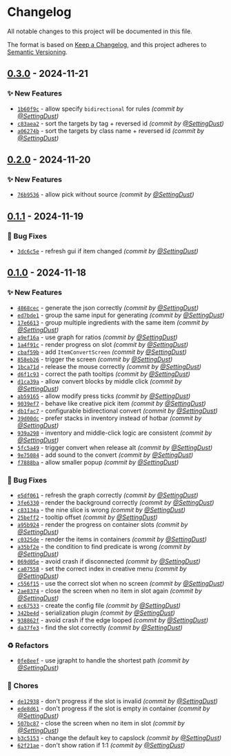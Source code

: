 # Changelog
All notable changes to this project will be documented in this file.

The format is based on [Keep a Changelog](https://keepachangelog.com/en/1.0.0/),
and this project adheres to [Semantic Versioning](https://semver.org/spec/v2.0.0.html).

## [0.3.0] - 2024-11-21
### :sparkles: New Features
- [`1b60f9c`](https://github.com/game-design-driven/ItemConverter/commit/1b60f9c2c6efbded8b35638c1ca066c2930eaca1) - allow specify `bidirectional` for rules *(commit by [@SettingDust](https://github.com/SettingDust))*
- [`c83aea2`](https://github.com/game-design-driven/ItemConverter/commit/c83aea26d76340f93f495d7a23f5b0970120767a) - sort the targets by tag + reversed id *(commit by [@SettingDust](https://github.com/SettingDust))*
- [`a06274b`](https://github.com/game-design-driven/ItemConverter/commit/a06274b4775945f471de4c818dd61626ebf85b9f) - sort the targets by class name + reversed id *(commit by [@SettingDust](https://github.com/SettingDust))*


## [0.2.0] - 2024-11-20
### :sparkles: New Features
- [`76b9536`](https://github.com/game-design-driven/ItemConverter/commit/76b9536f88796e26817f728573ccdeccce9ec07e) - allow pick without source *(commit by [@SettingDust](https://github.com/SettingDust))*


## [0.1.1] - 2024-11-19
### :bug: Bug Fixes
- [`3dc6c5e`](https://github.com/game-design-driven/ItemConverter/commit/3dc6c5e9e333db8fae38fa02b824a5a1f263b8d0) - refresh gui if item changed *(commit by [@SettingDust](https://github.com/SettingDust))*


## [0.1.0] - 2024-11-18
### :sparkles: New Features
- [`4868cec`](https://github.com/game-design-driven/ItemConverter/commit/4868cecf65f442fba293ca2086a805028833ee23) - generate the json correctly *(commit by [@SettingDust](https://github.com/SettingDust))*
- [`ed7bde1`](https://github.com/game-design-driven/ItemConverter/commit/ed7bde1192311a4fcabafe9bae980818645632f2) - group the same input for generating *(commit by [@SettingDust](https://github.com/SettingDust))*
- [`17e6613`](https://github.com/game-design-driven/ItemConverter/commit/17e661382f2440270f4f8ec92a8e2c74d6fa25d2) - group multiple ingredients with the same item *(commit by [@SettingDust](https://github.com/SettingDust))*
- [`a9ef16a`](https://github.com/game-design-driven/ItemConverter/commit/a9ef16a03530a15704cb3ce1a5c94840e0738d81) - use graph for ratios *(commit by [@SettingDust](https://github.com/SettingDust))*
- [`1a4f91c`](https://github.com/game-design-driven/ItemConverter/commit/1a4f91cd1de1b1f0588b978fd12e565baf240c9e) - render progress on slot *(commit by [@SettingDust](https://github.com/SettingDust))*
- [`cbaf59b`](https://github.com/game-design-driven/ItemConverter/commit/cbaf59b3f31d3a913d6a02dbb8f0d9b513a3db10) - add `ItemConvertScreen` *(commit by [@SettingDust](https://github.com/SettingDust))*
- [`858eb26`](https://github.com/game-design-driven/ItemConverter/commit/858eb26a618ddf66b7ee31e4c004902da5e8d2b9) - trigger the screen *(commit by [@SettingDust](https://github.com/SettingDust))*
- [`1bca71d`](https://github.com/game-design-driven/ItemConverter/commit/1bca71d4c944b0dc353b527c1ed12be3495c9d64) - release the mouse correctly *(commit by [@SettingDust](https://github.com/SettingDust))*
- [`d6f1c93`](https://github.com/game-design-driven/ItemConverter/commit/d6f1c93470665057ec83235fd1820a342215f381) - correct the path tooltips *(commit by [@SettingDust](https://github.com/SettingDust))*
- [`d1ca39a`](https://github.com/game-design-driven/ItemConverter/commit/d1ca39a9a515c90e4e17e93f465d8c142b2ece23) - allow convert blocks by middle click *(commit by [@SettingDust](https://github.com/SettingDust))*
- [`ab59165`](https://github.com/game-design-driven/ItemConverter/commit/ab591656a9ad2ac2206becc5651a7b47525bbf36) - allow modify press ticks *(commit by [@SettingDust](https://github.com/SettingDust))*
- [`9039ef7`](https://github.com/game-design-driven/ItemConverter/commit/9039ef7fb908ff8c29811877907df639c176f0f6) - behave like creative pick item *(commit by [@SettingDust](https://github.com/SettingDust))*
- [`db1fac7`](https://github.com/game-design-driven/ItemConverter/commit/db1fac7858ac5d8e1371add3ece2c5e75faddd1e) - configurable bidirectional convert *(commit by [@SettingDust](https://github.com/SettingDust))*
- [`39d00dc`](https://github.com/game-design-driven/ItemConverter/commit/39d00dc30813bee8dab22734281d041a5d7650ef) - prefer stacks in inventory instead of hotbar *(commit by [@SettingDust](https://github.com/SettingDust))*
- [`939a298`](https://github.com/game-design-driven/ItemConverter/commit/939a298b1cd4d5404b2763379a4ccf70eef81fa1) - inventory and middle-click logic are consistent *(commit by [@SettingDust](https://github.com/SettingDust))*
- [`5fc5a49`](https://github.com/game-design-driven/ItemConverter/commit/5fc5a49d7a9e3a94213493694d4c9288d6ee7559) - trigger convert when release alt *(commit by [@SettingDust](https://github.com/SettingDust))*
- [`9e75084`](https://github.com/game-design-driven/ItemConverter/commit/9e750846d91bb8104fd9921fd19fd93189e2722e) - add sound to the convert *(commit by [@SettingDust](https://github.com/SettingDust))*
- [`f7888ba`](https://github.com/game-design-driven/ItemConverter/commit/f7888ba06517c1d8605e2fdbee891d6119949941) - allow smaller popup *(commit by [@SettingDust](https://github.com/SettingDust))*

### :bug: Bug Fixes
- [`e5df061`](https://github.com/game-design-driven/ItemConverter/commit/e5df061ba25c72ae11817ebe87c330bb5651dc8b) - refresh the graph correctly *(commit by [@SettingDust](https://github.com/SettingDust))*
- [`3fe6330`](https://github.com/game-design-driven/ItemConverter/commit/3fe633057e2dca4c00dfc1fbff9841039b089e0a) - render the background correctly *(commit by [@SettingDust](https://github.com/SettingDust))*
- [`c83134a`](https://github.com/game-design-driven/ItemConverter/commit/c83134a9d30295d24cd578d8fecd9357a8dfe499) - the nine slice is wrong *(commit by [@SettingDust](https://github.com/SettingDust))*
- [`25beff2`](https://github.com/game-design-driven/ItemConverter/commit/25beff250006362ce583bf8565920c2e84ad5d60) - tooltip offset *(commit by [@SettingDust](https://github.com/SettingDust))*
- [`a95b924`](https://github.com/game-design-driven/ItemConverter/commit/a95b9245c6e8f7a1a2a9587d8aae6e22f66445fb) - render the progress on container slots *(commit by [@SettingDust](https://github.com/SettingDust))*
- [`c0325de`](https://github.com/game-design-driven/ItemConverter/commit/c0325de99f3b407a38f76cb1a5ee3a2c781992ce) - render the items in containers *(commit by [@SettingDust](https://github.com/SettingDust))*
- [`a35bf2e`](https://github.com/game-design-driven/ItemConverter/commit/a35bf2e72e6097cf9633d99409ddd33deb6ba11e) - the condition to find predicate is wrong *(commit by [@SettingDust](https://github.com/SettingDust))*
- [`069d05e`](https://github.com/game-design-driven/ItemConverter/commit/069d05e46a244c8e58eed2f72877cdb34cb479aa) - avoid crash if disconnected *(commit by [@SettingDust](https://github.com/SettingDust))*
- [`ca07558`](https://github.com/game-design-driven/ItemConverter/commit/ca0755830d667254383a674138e609d3e49f4bac) - set the correct index in creative menu *(commit by [@SettingDust](https://github.com/SettingDust))*
- [`c556f15`](https://github.com/game-design-driven/ItemConverter/commit/c556f15d10cbd14c8bbab6d4c3ea169690dac1c4) - use the correct slot when no screen *(commit by [@SettingDust](https://github.com/SettingDust))*
- [`2ae8374`](https://github.com/game-design-driven/ItemConverter/commit/2ae8374e20c4efc85447aae8a9839424ad4ad250) - close the screen when no item in slot again *(commit by [@SettingDust](https://github.com/SettingDust))*
- [`ec67533`](https://github.com/game-design-driven/ItemConverter/commit/ec67533e38c3f8035ab469050a3bf1e9d0d6604a) - create the config file *(commit by [@SettingDust](https://github.com/SettingDust))*
- [`342be4d`](https://github.com/game-design-driven/ItemConverter/commit/342be4d71077d9a546f0ef1373a5934bd6977e72) - serialization plugin *(commit by [@SettingDust](https://github.com/SettingDust))*
- [`938862f`](https://github.com/game-design-driven/ItemConverter/commit/938862f68f9ace04e6a3118a8b14c4d9b2e3c149) - avoid crash if the edge looped *(commit by [@SettingDust](https://github.com/SettingDust))*
- [`da37fe3`](https://github.com/game-design-driven/ItemConverter/commit/da37fe34e58dc3e1cf17a2bc8810674ce2db67f4) - find the slot correctly *(commit by [@SettingDust](https://github.com/SettingDust))*

### :recycle: Refactors
- [`0fe8eef`](https://github.com/game-design-driven/ItemConverter/commit/0fe8eefe7b0105b543f60b8bd9c8e89d1a5209dc) - use jgrapht to handle the shortest path *(commit by [@SettingDust](https://github.com/SettingDust))*

### :wrench: Chores
- [`de12938`](https://github.com/game-design-driven/ItemConverter/commit/de129381f0ea4b66e279ac0064131abc8b1cb603) - don't progress if the slot is invalid *(commit by [@SettingDust](https://github.com/SettingDust))*
- [`ede8d61`](https://github.com/game-design-driven/ItemConverter/commit/ede8d61ef8feb144183952842712e71a5bb94777) - don't progress if the slot is empty in container *(commit by [@SettingDust](https://github.com/SettingDust))*
- [`507bc87`](https://github.com/game-design-driven/ItemConverter/commit/507bc879b4a45b79ce371dad595f71e2ac6eb768) - close the screen when no item in slot *(commit by [@SettingDust](https://github.com/SettingDust))*
- [`b3c5153`](https://github.com/game-design-driven/ItemConverter/commit/b3c51537d14d4d46f05528d77c0103041d8cc127) - change the default key to capslock *(commit by [@SettingDust](https://github.com/SettingDust))*
- [`62f21ae`](https://github.com/game-design-driven/ItemConverter/commit/62f21aef0b6820af126a78331c21b0e16c8d32ed) - don't show ration if 1:1 *(commit by [@SettingDust](https://github.com/SettingDust))*

[0.1.0]: https://github.com/game-design-driven/ItemConverter/compare/0.0.0...0.1.0
[0.1.1]: https://github.com/game-design-driven/ItemConverter/compare/0.1.0...0.1.1
[0.2.0]: https://github.com/game-design-driven/ItemConverter/compare/0.1.1...0.2.0
[0.3.0]: https://github.com/game-design-driven/ItemConverter/compare/0.2.0...0.3.0
